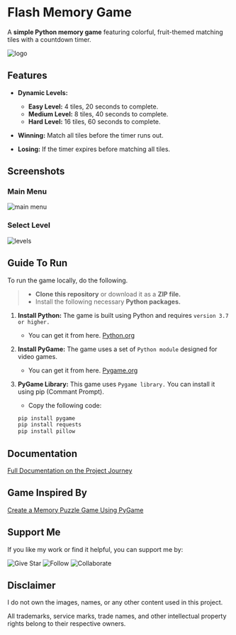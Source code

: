 # Flash Memory Game  
A **simple Python memory game** featuring colorful, fruit-themed matching tiles with a countdown timer.  

![logo](https://github.com/user-attachments/assets/799f8bfe-406c-4ac9-a16c-d9430b037556)  


## Features  

- **Dynamic Levels:**  
  - **Easy Level:** 4 tiles, 20 seconds to complete.  
  - **Medium Level:** 8 tiles, 40 seconds to complete.  
  - **Hard Level:** 16 tiles, 60 seconds to complete.  

- **Winning:** Match all tiles before the timer runs out.  
- **Losing:** If the timer expires before matching all tiles.  


## Screenshots
### Main Menu
![main menu](https://github.com/user-attachments/assets/6721818a-c682-4a77-9df7-9c444725a334)

### Select Level
![levels](https://github.com/user-attachments/assets/95b050bb-22fe-4a14-be39-71f6f1707bee)

## Guide To Run
To run the game locally, do the following.
> - **Clone this repository** or download it as a **ZIP file.**
> - Install the following necessary **Python packages.**

1. **Install Python:** The game is built using Python and requires `version 3.7 or higher.`
   - You can get it from here. [Python.org](https://www.python.org/)

2. **Install PyGame:** The game uses a set of `Python module` designed for video games.
   - You can get it from here. [Pygame.org](https://www.pygame.org/news)

3. **PyGame Library:** This game uses `Pygame library.` You can install it using pip (Commant Prompt).
   - Copy the following code:
    ```bash
    pip install pygame
    pip install requests
    pip install pillow
    ```
## Documentation
[Full Documentation on the Project Journey](https://drive.google.com/file/d/1hYLNnfwIKvfKTmH_8B73OY4Y4Sog176w/view?usp=sharing)

## Game Inspired By 
[Create a Memory Puzzle Game Using PyGame](https://www.geeksforgeeks.org/create-a-memory-puzzle-game-using-pygame/)  

## Support Me
If you like my work or find it helpful, you can support me by:

![Give Star](https://img.shields.io/badge/Give%20⭐️-F7DF1E?style=for-the-badge&logo=github&logoColor=black)
![Follow](https://img.shields.io/badge/Follow-1DA1F2?style=for-the-badge&logo=twitter&logoColor=white)
![Collaborate](https://img.shields.io/badge/Collaborate-6CC24A?style=for-the-badge&logo=githubactions&logoColor=white)

## Disclaimer  
I do not own the images, names, or any other content used in this project.  

All trademarks, service marks, trade names, and other intellectual property rights belong to their respective owners.  
